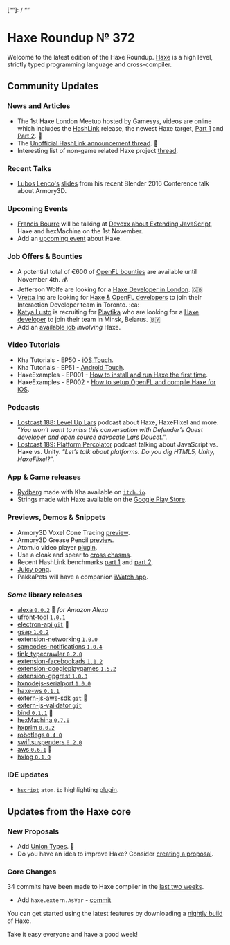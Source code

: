 [_template]: ../templates/roundup.html
[date]: / "2016-10-30 10:49:00"
[modified]: / "2016-10-30 14:05:00"
[published]: / "2016-10-30 14:05:00"
[description]: / "The latest news covering the Haxe community, featuring the newest Haxe target, HashLink, the latest bounties and jobs, video tutorials and loads more!"
[“”]: / “”

# Haxe Roundup № 372

Welcome to the latest edition of the Haxe Roundup. [Haxe](http://haxe.org/?utm_source=haxe.io) is a high level, strictly typed programming language and cross-compiler.

## Community Updates

### News and Articles

- The 1st Haxe London Meetup hosted by Gamesys, videos are online which includes the [HashLink](http://hashlink.haxe.org/) release, the newest Haxe target, [Part 1](https://www.youtube.com/watch?v=FT3qmZliv7c) and [Part 2](https://www.youtube.com/watch?v=wjv7hbN7sHE). :star2:
- The [Unofficial HashLink announcement thread](https://groups.google.com/forum/#!searchin/haxelang/Unofficial$20HashLink$20thread%7Csort:relevance/haxelang/5Jk_efynbro/6-NcWpBhCQAJ). :star2:
- Interesting list of non-game related Haxe project [thread](https://twitter.com/dtoebe/status/792043624074612737).

### Recent Talks

- [Lubos Lenco's](https://twitter.com/luboslenco/status/792446160191586305) [slides](http://armory3d.org/bcon/bcon16.pdf) from his recent Blender 2016 Conference talk about Armory3D.

### Upcoming Events

- [Francis Bourre](https://twitter.com/francisbourre/status/789338396921659392) will be talking at [Devoxx about Extending JavaScript](https://cfp.devoxx.ma/2016/speaker/francis_bourre), Haxe and hexMachina on the 1st November.
- Add an [upcoming event](https://github.com/skial/haxe.io/labels/events) about Haxe.

### Job Offers & Bounties

- A potential total of €600 of [OpenFL bounties](https://github.com/openfl/openfl/issues/1317) are available until November 4th. :moneybag:
- Jefferson Wolfe are looking for a [Haxe Developer in London](https://twitter.com/Jefferson_Wolfe/status/783300475286347776). :gb:
- [Vretta Inc](https://www.vretta.com/) are looking for [Haxe & OpenFL developers](https://github.com/skial/haxe.io/issues/343#issue-183057087) to join their Interaction Developer team in Toronto. :ca:
- [Katya Lusto](https://twitter.com/lihamanka) is recruiting for [Playtika](https://playtika.com/) who are looking for a [Haxe developer](https://twitter.com/ryzzed/status/786251640810635264) to join their team in Minsk, Belarus. :belarus:
- Add an [available job](https://github.com/skial/haxe.io/labels/jobs) _involving_ Haxe.

### Video Tutorials

- Kha Tutorials - EP50 - [iOS Touch](https://www.youtube.com/watch?v=ynZKN31DKyw).
- Kha Tutorials - EP51 - [Android Touch](https://www.youtube.com/watch?v=My7tFURnLbY).
- HaxeExamples - EP001 - [How to install and run Haxe the first time](http://haxeexamples.com/2016/10/11/how-to-install-and-run-haxe/).
- HaxeExamples - EP002 - [How to setup OpenFL and compile Haxe for iOS](http://haxeexamples.com/2016/10/30/how-to-setup-openfl-and-compile-haxe-for-ios/).

### Podcasts

- [Lostcast 188: Level Up Lars](http://www.lostdecadegames.com/lostcast-188) podcast about Haxe, HaxeFlixel and more. “_You won’t want to miss this conversation with Defender’s Quest developer and open source advocate Lars Doucet._”.
- [Lostcast 189: Platform Percolator](http://www.lostdecadegames.com/lostcast-189) podcast talking about JavaScript vs. Haxe vs. Unity. “_Let’s talk about platforms. Do you dig HTML5, Unity, HaxeFlixel?_”.

### App & Game releases

- [Rydberg](https://bogam.itch.io/rydberg) made with Kha available on [`itch.io`](https://twitter.com/caiophils/status/792072353224257537).
- Strings made with Haxe available on the [Google Play Store](https://play.google.com/store/apps/details?id=com.ligergroup.strings).

### Previews, Demos & Snippets

- Armory3D Voxel Cone Tracing [preview](https://www.youtube.com/watch?v=0iouZSS9dD4).
- Armory3D Grease Pencil [preview](https://www.youtube.com/watch?v=d8ytbjLZ8Es).
- Atom.io video player [plugin](https://twitter.com/disktree/status/791091638680621060).
- Use a cloak and spear to [cross chasms](https://twitter.com/87meansSuhail/status/790930648714338305).
- Recent HashLink benchmarks [part 1](https://twitter.com/jdbaudi/status/789231337467174912) and [part 2](https://twitter.com/jdbaudi/status/789513120611987456).
- [Juicy pong](https://twitter.com/DleanJeans/status/789867892837797889).
- PakkaPets will have a companion [iWatch app](https://twitter.com/thomasuster/status/788497706947751940).

### *Some* library releases

- [alexa `0.0.2`](http://lib.haxe.org/p/alexa) :star2: _for Amazon Alexa_
- [ufront-tool `1.0.1`](http://lib.haxe.org/p/ufront-tool)
- [electron-api `git`](https://github.com/tong/hxelectron/tree/generate-externs) :star2:
- [gsap `1.0.2`](http://lib.haxe.org/p/gsap)
- [extension-networking `1.0.0`](http://lib.haxe.org/p/extension-networking)
- [samcodes-notifications `1.0.4`](http://lib.haxe.org/p/samcodes-notifications)
- [tink_typecrawler `0.2.0`](http://lib.haxe.org/p/tink_typecrawler)
- [extension-facebookads `1.1.2`](http://lib.haxe.org/p/extension-facebookads)
- [extension-googleplaygames `1.5.2`](http://lib.haxe.org/p/extension-googleplaygames)
- [extension-gpgrest `1.0.3`](http://lib.haxe.org/p/extension-gpgrest)
- [hxnodejs-serialport `1.0.0`](http://lib.haxe.org/p/hxnodejs-serialport)
- [haxe-ws `0.1.1`](http://lib.haxe.org/p/haxe-ws)
- [extern-js-aws-sdk `git`](https://github.com/ExternKit/extern-js-aws-sdk) :star2:
- [extern-js-validator `git`](https://github.com/ExternKit/extern-js-validator)
- [bind `0.1.1`](http://lib.haxe.org/p/bind) :star2: 
- [hexMachina `0.7.0`](https://github.com/DoclerLabs/hexMachina/releases/tag/0.7.0)
- [hxprim `0.0.2`](http://lib.haxe.org/p/hxprim)
- [robotlegs `0.4.0`](http://lib.haxe.org/p/robotlegs)
- [swiftsuspenders `0.2.0`](http://lib.haxe.org/p/swiftsuspenders)
- [aws `0.6.1`](http://lib.haxe.org/p/aws) :star2:
- [hxlog `0.1.0`](http://lib.haxe.org/p/hxlog)
 
### IDE updates

- [`hscript`](https://github.com/HaxeFoundation/hscript) `atom.io` highlighting [plugin](https://twitter.com/disktree/status/792041376213045248).

## Updates from the Haxe core

### New Proposals

- Add [Union Types](https://github.com/HaxeFoundation/haxe-evolution/pull/11). :star2:
- Do you have an idea to improve Haxe? Consider [creating a proposal].

### Core Changes

34 commits have been made to Haxe compiler in the [last two weeks].

- Add `haxe.extern.AsVar` - [commit](https://github.com/HaxeFoundation/haxe/commit/440226da4f3fa1957410f599d0134af09488cee4)

You can get started using the latest features by downloading a [nightly build] of Haxe.

Take it easy everyone and have a good week!

[last two weeks]: https://github.com/issues?utf8=%E2%9C%93&q=closed%3A2016-10-16..2016-10-30+org%3Ahaxefoundation+is%3Aclosed+
[nightly build]: http://build.haxe.org
[creating a proposal]: https://github.com/HaxeFoundation/haxe-evolution
